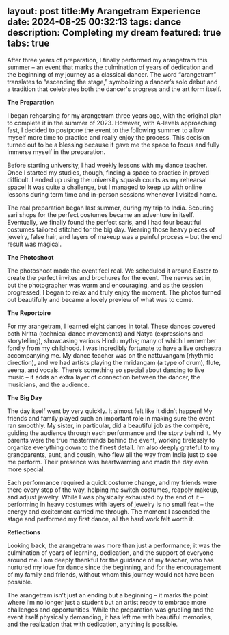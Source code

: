layout: post
title:My Arangetram Experience
date: 2024-08-25 00:32:13
tags: dance
description: Completing my dream
featured: true
tabs: true
--

After three years of preparation, I finally performed my arangetram this summer – an event that marks the culmination of years of dedication and the beginning of my journey as a classical dancer. The word “arangetram” translates to “ascending the stage,” symbolizing a dancer’s solo debut and a tradition that celebrates both the dancer's progress and the art form itself. 

**The Preparation**

I began rehearsing for my arangetram three years ago, with the original plan to complete it in the summer of 2023. However, with A-levels approaching fast, I decided to postpone the event to the following summer to allow myself more time to practice and really enjoy the process. This decision turned out to be a blessing because it gave me the space to focus and fully immerse myself in the preparation.

Before starting university, I had weekly lessons with my dance teacher. Once I started my studies, though, finding a space to practice in proved difficult. I ended up using the university squash courts as my rehearsal space! It was quite a challenge, but I managed to keep up with online lessons during term time and in-person sessions whenever I visited home.

The real preparation began last summer, during my trip to India. Scouring sari shops for the perfect costumes became an adventure in itself. Eventually, we finally found the perfect saris, and I had four beautiful costumes tailored stitched for the big day. Wearing those heavy pieces of jewelry, false hair, and layers of makeup was a painful process – but the end result was magical.

**The Photoshoot**

The photoshoot made the event feel real. We scheduled it around Easter to create the perfect invites and brochures for the event. The nerves set in, but the photographer was warm and encouraging, and as the session progressed, I began to relax and truly enjoy the moment. The photos turned out beautifully and became a lovely preview of what was to come. 

**The Reportoire**

For my arangetram, I learned eight dances in total. These dances covered both Nritta (technical dance movements) and Natya (expressions and storytelling), showcasing various Hindu myths; many of which I remember fondly from my childhood. I was incredibly fortunate to have a live orchestra accompanying me. My dance teacher was on the nattuvangam (rhythmic direction), and we had artists playing the mridangam (a type of drum), flute, veena, and vocals. There’s something so special about dancing to live music – it adds an extra layer of connection between the dancer, the musicians, and the audience.

**The Big Day**

The day itself went by very quickly. It almost felt like it didn’t happen! My friends and family played such an important role in making sure the event ran smoothly. My sister, in particular, did a beautiful job as the compère, guiding the audience through each performance and the story behind it. My parents were the true masterminds behind the event, working tirelessly to organize everything down to the finest detail. I’m also deeply grateful to my grandparents, aunt, and cousin, who flew all the way from India just to see me perform. Their presence was heartwarming and made the day even more special.

Each performance required a quick costume change, and my friends were there every step of the way, helping me switch costumes, reapply makeup, and adjust jewelry. While I was physically exhausted by the end of it – performing in heavy costumes with layers of jewelry is no small feat – the energy and excitement carried me through. The moment I ascended the stage and performed my first dance, all the hard work felt worth it.

**Reflections**

Looking back, the arangetram was more than just a performance; it was the culmination of years of learning, dedication, and the support of everyone around me. I am deeply thankful for the guidance of my teacher, who has nurtured my love for dance since the beginning, and for the encouragement of my family and friends, without whom this journey would not have been possible.

The arangetram isn’t just an ending but a beginning – it marks the point where I’m no longer just a student but an artist ready to embrace more challenges and opportunities. While the preparation was grueling and the event itself physically demanding, it has left me with beautiful memories, and the realization that with dedication, anything is possible.
